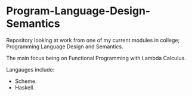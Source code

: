 # Program-Language-Design-Semantics

Repository looking at work from one of my current modules in college; Programming Language Design and Semantics.

The main focus being on Functional Programming with Lambda Calculus.

Langauges include:
  - Scheme.
  - Haskell.
